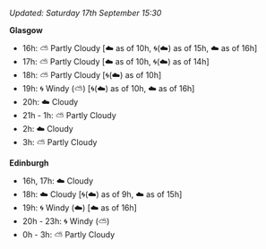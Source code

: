 *Updated: Saturday 17th September 15:30*

**Glasgow**

* 16h: :partly_sunny: Partly Cloudy [:cloud: as of 10h, :cyclone:(:cloud:) as of 15h, :cloud: as of 16h]
* 17h: :partly_sunny: Partly Cloudy [:cloud: as of 10h, :cyclone:(:cloud:) as of 14h]
* 18h: :partly_sunny: Partly Cloudy [:cyclone:(:cloud:) as of 10h]
* 19h: :cyclone: Windy (:partly_sunny:) [:cyclone:(:cloud:) as of 10h, :cloud: as of 16h]
* 20h: :cloud: Cloudy
* 21h - 1h: :partly_sunny: Partly Cloudy
* 2h: :cloud: Cloudy
* 3h: :partly_sunny: Partly Cloudy

**Edinburgh**

* 16h, 17h: :cloud: Cloudy
* 18h: :cloud: Cloudy [:cyclone:(:cloud:) as of 9h, :cloud: as of 15h]
* 19h: :cyclone: Windy (:cloud:) [:cloud: as of 16h]
* 20h - 23h: :cyclone: Windy (:partly_sunny:)
* 0h - 3h: :partly_sunny: Partly Cloudy
